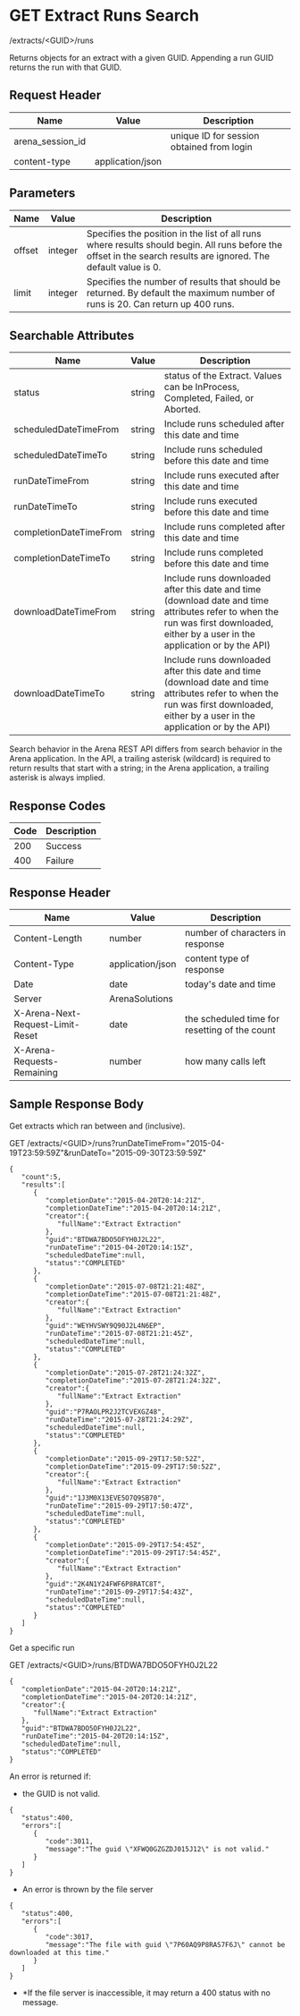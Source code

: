 # GET Extract Runs Search


/extracts/&lt;GUID&gt;/runs

Returns  objects  for an extract with a given GUID. 
Appending a run GUID returns the run with that GUID.

## Request Header

| Name | Value | Description |
|  --- |  --- |  --- | 
| arena_session_id |   | unique ID for session obtained from login |
| content\-type | application/json |   |

## Parameters

| Name | Value | Description |
|  --- |  --- |  --- | 
| offset | integer | Specifies the position in the list of all runs where results should begin. All runs before the offset in the search results are ignored. The default value is 0. |
| limit | integer | Specifies the number of results that should be returned. By default the maximum number of runs is 20. Can return up 400 runs. |

## Searchable Attributes

| Name | Value | Description |
|  --- |  --- |  --- | 
| status | string | status of the Extract. Values can be InProcess, Completed, Failed, or Aborted. |
| scheduledDateTimeFrom | string | Include runs scheduled after this date and time |
| scheduledDateTimeTo | string | Include runs scheduled before this date and time |
| runDateTimeFrom | string | Include runs executed after this date and time |
| runDateTimeTo | string | Include runs executed before this date and time |
| completionDateTimeFrom | string | Include runs completed after this date and time |
| completionDateTimeTo | string | Include runs completed before this date and time |
| downloadDateTimeFrom | string | Include runs downloaded after this date and time \(download date and time attributes refer to when the run was first downloaded, either by a user in the application or by the API\)  |
| downloadDateTimeTo | string | Include runs downloaded after this date and time \(download date and time attributes refer to when the run was first downloaded, either by a user in the application or by the API\)  |

Search behavior in the Arena REST API differs from search behavior in the Arena application. In the API, a trailing asterisk \(wildcard\) is required to return results that start with a string; in the Arena application, a trailing asterisk is always implied.

## Response Codes

| Code | Description |
|  --- |  --- | 
| 200 | Success |
| 400 | Failure |

## Response Header

| Name | Value | Description |
|  --- |  --- |  --- | 
| Content\-Length | number | number of characters in response |
| Content\-Type | application/json | content type of response |
| Date | date | today's date and time |
| Server | ArenaSolutions |   |
| X\-Arena\-Next\-Request\-Limit\-Reset  | date | the scheduled time for resetting of the count |
| X\-Arena\-Requests\-Remaining  | number | how many calls left |

## Sample Response Body
Get extracts which ran between  and  \(inclusive\).



GET /extracts/&lt;GUID&gt;/runs?runDateTimeFrom="2015\-04\-19T23:59:59Z"&runDateTo="2015\-09\-30T23:59:59Z"

```
{  
   "count":5,
   "results":[  
      {  
         "completionDate":"2015-04-20T20:14:21Z",
         "completionDateTime":"2015-04-20T20:14:21Z",
         "creator":{  
            "fullName":"Extract Extraction"
         },
         "guid":"BTDWA7BDO5OFYH0J2L22",
         "runDateTime":"2015-04-20T20:14:15Z",
         "scheduledDateTime":null,
         "status":"COMPLETED"
      },
      {  
         "completionDate":"2015-07-08T21:21:48Z",
         "completionDateTime":"2015-07-08T21:21:48Z",
         "creator":{  
            "fullName":"Extract Extraction"
         },
         "guid":"WEYHVSWY9Q90J2L4N6EP",
         "runDateTime":"2015-07-08T21:21:45Z",
         "scheduledDateTime":null,
         "status":"COMPLETED"
      },
      {  
         "completionDate":"2015-07-28T21:24:32Z",
         "completionDateTime":"2015-07-28T21:24:32Z",
         "creator":{  
            "fullName":"Extract Extraction"
         },
         "guid":"P7RAOLPR2J2TCVEXGZ48",
         "runDateTime":"2015-07-28T21:24:29Z",
         "scheduledDateTime":null,
         "status":"COMPLETED"
      },
      {  
         "completionDate":"2015-09-29T17:50:52Z",
         "completionDateTime":"2015-09-29T17:50:52Z",
         "creator":{  
            "fullName":"Extract Extraction"
         },
         "guid":"1J3M0X13EVE5O7Q9SB70",
         "runDateTime":"2015-09-29T17:50:47Z",
         "scheduledDateTime":null,
         "status":"COMPLETED"
      },
      {  
         "completionDate":"2015-09-29T17:54:45Z",
         "completionDateTime":"2015-09-29T17:54:45Z",
         "creator":{  
            "fullName":"Extract Extraction"
         },
         "guid":"2K4N1Y24FWF6P8RATC8T",
         "runDateTime":"2015-09-29T17:54:43Z",
         "scheduledDateTime":null,
         "status":"COMPLETED"
      }
   ]
}
```
Get a specific run



GET /extracts/&lt;GUID&gt;/runs/BTDWA7BDO5OFYH0J2L22

```
{  
   "completionDate":"2015-04-20T20:14:21Z",
   "completionDateTime":"2015-04-20T20:14:21Z",
   "creator":{  
      "fullName":"Extract Extraction"
   },
   "guid":"BTDWA7BDO5OFYH0J2L22",
   "runDateTime":"2015-04-20T20:14:15Z",
   "scheduledDateTime":null,
   "status":"COMPLETED"
}
```
An error is returned if:

* the GUID is not valid.

```
{  
   "status":400,
   "errors":[  
      {  
         "code":3011,
         "message":"The guid \"XFWQ0GZGZDJ015J12\" is not valid."
      }
   ]
}
```
* An error is thrown by the file server

```
{  
   "status":400,
   "errors":[  
      {  
         "code":3017,
         "message":"The file with guid \"7P60AQ9P8RAS7F6J\" cannot be downloaded at this time."
      }
   ]
}
```
* \*If the file server is inaccessible, it may return a 400 status with no message.

